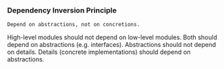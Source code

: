 ### Dependency Inversion Principle

`Depend on abstractions, not on concretions.
`

High-level modules should not depend on low-level modules. Both should depend on abstractions (e.g. interfaces).
Abstractions should not depend on details. Details (concrete implementations) should depend on abstractions.
